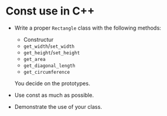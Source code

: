# Const use in C++

* Write a proper `Rectangle` class with the following methods:
    * Constructur
    * `get_width`/`set_width`
    * `get_height`/`set_height`
    * `get_area`
    * `get_diagonal_length`
    * `get_circumference`

    You decide on the prototypes.
* Use const as much as possible.
* Demonstrate the use of your class.
